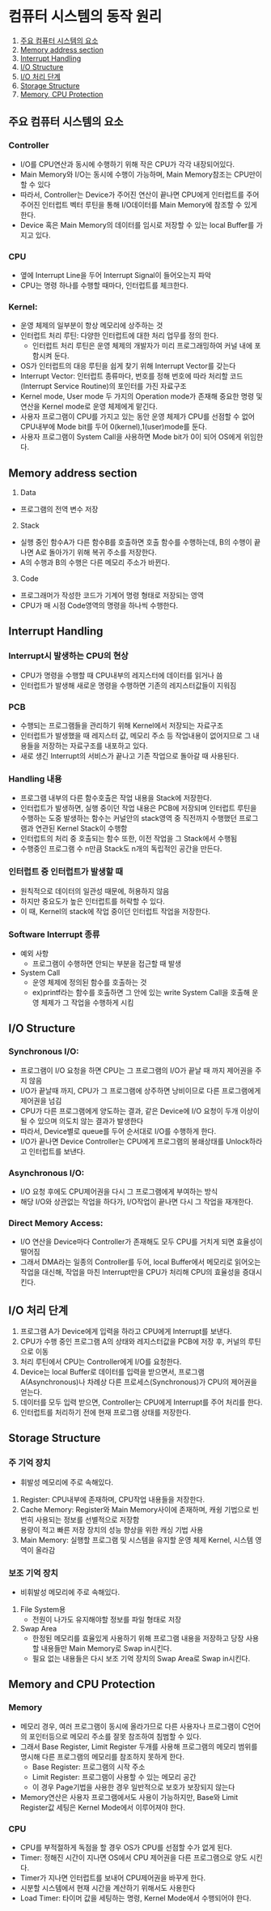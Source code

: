 # 컴퓨터 시스템의 동작 원리

1. [주요 컴퓨터 시스템의 요소](#주요-컴푸터-시스템의-요소)
2. [Memory address section](#Memory-address-section)
3. [Interrupt Handling](#interrupt-Handling)
4. [I/O Structure](#IO-Structure)
5. [I/O 처리 단계](#IO-처리-단계)
6. [Storage Structure](#Storage-Structure)
7. [Memory, CPU Protection](#memory-and-CPU-Protection)

## 주요 컴퓨터 시스템의 요소

### Controller
- I/O를 CPU연산과 동시에 수행하기 위해 작은 CPU가 각각 내장되어있다.
- Main Memory와 I/O는 동시에 수행이 가능하며, Main Memory참조는 CPU만이 할 수 있다
- 따라서, Controller는 Device가 주어진 연산이 끝나면 CPU에게 인터럽트를 주어 주어진 인터럽트 벡터 루틴을 통해 I/O데이터를 Main Memory에 참조할 수 있게 한다.
- Device 혹은 Main Memory의 데이터를 임시로 저장할 수 있는 local Buffer를 가지고 있다.

### CPU
- 옆에 Interrupt Line을 두어 Interrupt Signal이 들어오는지 파악
- CPU는 명령 하나를 수행할 때마다, 인터럽트를 체크한다.

### Kernel: 
- 운영 체제의 일부분이 항상 메모리에 상주하는 것
- 인터럽트 처리 루틴: 다양한 인터럽트에 대한 처리 업무를 정의 한다.
    - 인터럽트 처리 루틴은 운영 체제의 개발자가 미리 프로그래밍하여 커널 내에 포함시켜 둔다.
- OS가 인터럽트의 대응 루틴을 쉽게 찾기 위해 Interrupt Vector를 갖는다
- Interrupt Vector: 인터럽트 종류마다, 번호를 정해 번호에 따라 처리할 코드(Interrupt Service Routine)의 포인터를 가진 자료구조
- Kernel mode, User mode 두 가지의 Operation mode가 존재해 중요한 명령 및 연산을 Kernel mode로 운영 체제에게 맡긴다.
- 사용자 프로그램이 CPU를 가지고 있는 동안 운영 체제가 CPU를 선점할 수 없어 CPU내부에 Mode bit를 두어 0(kernel),1(user)mode를 둔다.
- 사용자 프로그램이 System Call을 사용하면 Mode bit가 0이 되어 OS에게 위임한다.

## Memory address section

1. Data
- 프로그램의 전역 변수 저장
2. Stack
- 실행 중인 함수A가 다른 함수B를 호출하면 호출 함수를 수행하는데, B의 수행이 끝나면 A로 돌아가기 위해 복귀 주소를 저장한다.
- A의 수행과 B의 수행은 다른 메모리 주소가 바뀐다.
3. Code
- 프로그래머가 작성한 코드가 기계어 명령 형태로 저장되는 영역
- CPU가 매 시점 Code영역의 명령을 하나씩 수행한다.

## Interrupt Handling
### Interrupt시 발생하는 CPU의 현상
- CPU가 명령을 수행할 때 CPU내부의 레지스터에 데이터를 읽거나 씀
- 인터럽트가 발생해 새로운 명령을 수행하면 기존의 레지스터값들이 지워짐

### PCB 
- 수행되는 프로그램들을 관리하기 위해 Kernel에서 저장되는 자료구조
- 인터럽트가 발생했을 때 레지스터 값, 메모리 주소 등 작업내용이 없어지므로 그 내용들을 저장하는 자료구조를 내포하고 있다.
- 새로 생긴 Interrupt의 서비스가 끝나고 기존 작업으로 돌아갈 때 사용된다.

### Handling 내용
- 프로그램 내부의 다른 함수호출은 작업 내용을 Stack에 저장한다.
- 인터럽트가 발생하면, 실행 중이던 작업 내용은 PCB에 저장되며 인터럽트 루틴을 수행하는 도중 발생하는 함수는 커널안의 stack영역 중 직전까지 수행했던 프로그램과 연관된 Kernel Stack이 수행함
- 인터럽트의 처리 중 호출되는 함수 또한, 이전 작업을 그 Stack에서 수행됨
- 수행중인 프로그램 수 n만큼 Stack도 n개의 독립적인 공간을 만든다.

### 인터럽트 중 인터럽트가 발생할 때
- 원칙적으로 데이터의 일관성 때문에, 허용하지 않음
- 하지만 중요도가 높은 인터럽트를 허락할 수 있다.
- 이 때, Kernel의 stack에 작업 중이던 인터럽트 작업을 저장한다.

### Software Interrupt 종류
- 예외 사항
    - 프로그램이 수행하면 안되는 부분을 접근할 때 발생
- System Call
    - 운영 체제에 정의된 함수를 호출하는 것
    - ex)printf라는 함수를 호출하면 그 안에 있는 write System Call을 호출해 운영 체제가 그 작업을 수행하게 시킴

## I/O Structure

### Synchronous I/O: 
- 프로그램이 I/O 요청을 하면 CPU는 그 프로그램의 I/O가 끝날 때 까지 제어권을 주지 않음
- I/O가 끝날때 까지, CPU가 그 프로그램에 상주하면 낭비이므로 다른 프로그램에게 제어권을 넘김
- CPU가 다른 프로그램에게 양도하는 결과, 같은 Device에 I/O 요청이 두개 이상이 될 수 있으며 의도치 않는 결과가 발생한다 
- 따라서, Device별로 queue를 두어 순서대로 I/O를 수행하게 한다.
- I/O가 끝나면 Device Controller는 CPU에게 프로그램의 봉쇄상태를 Unlock하라고 인터럽트를 보낸다.

### Asynchronous I/O: 
- I/O 요청 후에도 CPU제어권을 다시 그 프로그램에게 부여하는 방식
- 해당 I/O와 상관없는 작업을 하다가, I/O작업이 끝나면 다시 그 작업을 재개한다.

### Direct Memory Access:
- I/O 연산을 Device마다 Controller가 존재해도 모두 CPU를 거치게 되면 효율성이 떨어짐
- 그래서 DMA라는 일종의 Controller를 두어, local Buffer에서 메모리로 읽어오는 작업을 대신해, 작업을 마친 Interrupt만을 CPU가 처리해 CPU의 효율성을 증대시킨다. 

## I/O 처리 단계

1. 프로그램 A가 Device에게 입력을 하라고 CPU에게 Interrupt를 보낸다.
2. CPU가 수행 중인 프로그램 A의 상태와 레지스터값을 PCB에 저장 후, 커널의 루틴으로 이동
3. 처리 루틴에서 CPU는 Controller에게 I/O를 요청한다.
4. Device는 local Buffer로 데이터를 입력을 받으면서, 프로그램 A(Asynchronous)나 차례상 다른 프로세스(Synchronous)가 CPU의 제어권을 얻는다.
5. 데이터를 모두 입력 받으면, Controller는 CPU에게 Interrupt를 주어 처리를 한다.
6. 인터럽트를 처리하기 전에 현재 프로그램 상태를 저장한다.

## Storage Structure

### 주 기억 장치 
- 휘발성 메모리에 주로 속해있다.
1. Register: CPU내부에 존재하며, CPU작업 내용들을 저장한다.
2. Cache Memory: Register와 Main Memory사이에 존재하며, 캐슁 기법으로 빈번히 사용되는 정보를 선별적으로 저장함<br>
용량이 적고 빠른 저장 장치의 성능 향상을 위한 캐싱 기법 사용
3. Main Memory: 실행할 프로그램 및 시스템을 유지할 운영 체제 Kernel, 시스템 영역이 올라감

### 보조 기억 장치
- 비휘발성 메모리에 주로 속해있다.
1. File System용
    - 전원이 나가도 유지해야할 정보를 파일 형태로 저장
2. Swap Area
    - 한정된 메모리를 효율있게 사용하기 위해 프로그램 내용을 저장하고 당장 사용할 내용들만 Main Memory로 Swap in시킨다.
    - 필요 없는 내용들은 다시 보조 기억 장치의 Swap Area로 Swap in시킨다.

## Memory and CPU Protection

### Memory

- 메모리 경우, 여러 프로그램이 동시에 올라가므로 다른 사용자나 프로그램이 C언어의 포인터등으로 메모리 주소를 잘못 참조하여 침범할 수 있다.
- 그래서 Base Register, Limit Register 두개를 사용해 프로그램의 메모리 범위를 명시해 다른 프로그램의 메모리를 참조하지 못하게 한다.
    - Base Register: 프로그램의 시작 주소
    - Limit Register: 프로그램이 사용할 수 있는 메모리 공간
    - 이 경우 Page기법을 사용한 경우 일반적으로 보호가 보장되지 않는다
- Memory연산은 사용자 프로그램에서도 사용이 가능하지만, Base와 Limit Register값 세팅은 Kernel Mode에서 이루어져야 한다.

### CPU
- CPU를 부적절하게 독점을 할 경우 OS가 CPU를 선점할 수가 없게 된다.
- Timer: 정해진 시간이 지나면 OS에서 CPU 제어권을 다른 프로그램으로 양도 시킨다.
- Timer가 지나면 인터럽트를 보내어 CPU제어권을 바꾸게 한다.
- 시분할 시스템에서 현재 시간을 계산하기 위해서도 사용한다
- Load Timer: 타이머 값을 세팅하는 명령, Kernel Mode에서 수행되어야 한다.
